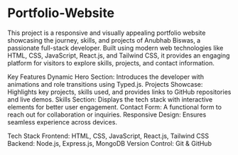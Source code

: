 # Portfolio-Website
This project is a responsive and visually appealing portfolio website showcasing the journey, skills, and projects of Anubhab Biswas, a passionate full-stack developer. Built using modern web technologies like HTML, CSS, JavaScript, React.js, and Tailwind CSS, it provides an engaging platform for visitors to explore skills, projects, and contact information.

Key Features
Dynamic Hero Section: Introduces the developer with animations and role transitions using Typed.js.
Projects Showcase: Highlights key projects, skills used, and provides links to GitHub repositories and live demos.
Skills Section: Displays the tech stack with interactive elements for better user engagement.
Contact Form: A functional form to reach out for collaboration or inquiries.
Responsive Design: Ensures seamless experience across devices.

Tech Stack
Frontend: HTML, CSS, JavaScript, React.js, Tailwind CSS
Backend: Node.js, Express.js, MongoDB
Version Control: Git & GitHub
